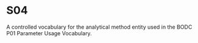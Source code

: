 # S04
A controlled vocabulary for the analytical method entity used in the BODC P01 Parameter Usage Vocabulary.
